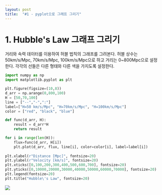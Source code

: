 ```yaml
---
layout: post
title:  "#1 - pyplot으로 그래프 그리기"
---
```


# 1. Hubble's Law 그래프 그리기

거리와 속력 데이터를 이용하여 허블 법칙의 그래프를 그려본다. 허블 상수는 50km/s/Mpc, 70km/s/Mpc, 100km/s/Mpc으로 하고 거리는 0~800Mpc으로 설정한다. 각각의 선들은 다른 형태와 다른 색을 가지도록 설정한다.

```python
import numpy as np
import matplotlib.pyplot as plt

plt.figure(figsize=(10,8))
d_arr = np.arange(0,800,100)
H = [50,70,100]
line = ["--","-",":"]
label=["H=50 km/s/Mpc", "H=70km/s/Mpc", "H=100km/s/Mpc"]
color = ["red", "black", "blue"]

def func(d_arr, H):
    result = d_arr*H
    return result

for i in range(len(H)):
    flux=func(d_arr, H[i])
    plt.plot(d_arr, flux, line[i], color=color[i], label=label[i])
        
plt.xlabel(r"Distance [Mpc]", fontsize=20)
plt.ylabel(r"Velocity [km/s]", fontsize=20)
plt.xticks([0,100,200,300,400,500,600,700], fontsize=20)
plt.yticks([0,10000,20000,30000,40000,50000,60000,70000], fontsize=20)
plt.legend(fontsize=20)
plt.title("Hubble\'s Law", fontsize=20)
```

![](https://ibb.co/9ZZtkXm)
